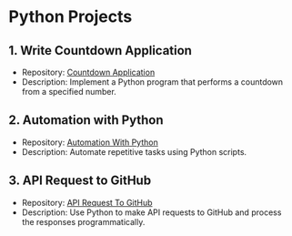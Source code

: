 # Python Projects

## 1. Write Countdown Application
- Repository: [Countdown Application](https://github.com/gabidinica/programming-with-python/tree/main/Countdown-Application)  
- Description: Implement a Python program that performs a countdown from a specified number.  

## 2. Automation with Python
- Repository: [Automation With Python](https://github.com/gabidinica/programming-with-python/tree/main/Automation-With-Python)  
- Description: Automate repetitive tasks using Python scripts.  

## 3. API Request to GitHub
- Repository: [API Request To GitHub](https://github.com/gabidinica/programming-with-python/tree/main/API-Request-To-Github)  
- Description: Use Python to make API requests to GitHub and process the responses programmatically.  

